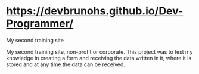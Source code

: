 # https://devbrunohs.github.io/Dev-Programmer/

My second training site

My second training site, non-profit or corporate.
This project was to test my knowledge in creating a form and receiving the data written in it, where it is stored and at any time the data can be received. 

